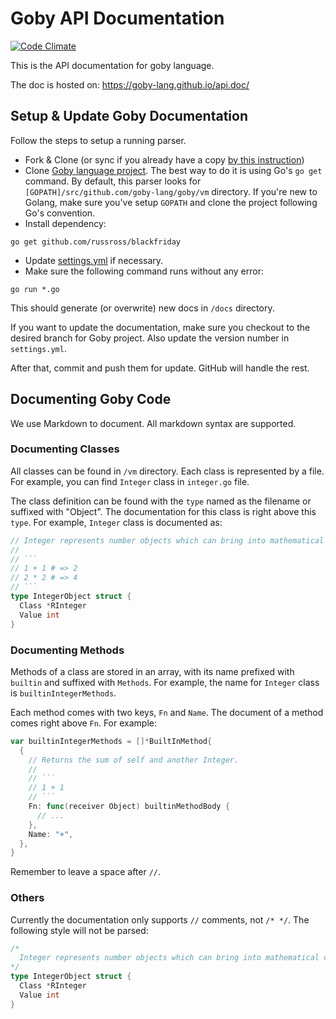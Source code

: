 # Goby API Documentation

[![Code Climate](https://codeclimate.com/github/goby-lang/api.doc/badges/gpa.svg)](https://codeclimate.com/github/goby-lang/api.doc)

This is the API documentation for goby language. 

The doc is hosted on: https://goby-lang.github.io/api.doc/

## Setup & Update Goby Documentation

Follow the steps to setup a running parser.

- Fork & Clone (or sync if you already have a copy [by this instruction](https://help.github.com/articles/syncing-a-fork/))
- Clone [Goby language project](https://github.com/goby-lang/goby). The best way to do it is using Go's `go get` command. By default, this parser looks for `[GOPATH]/src/github.com/goby-lang/goby/vm` directory. If you're new to Golang, make sure you've setup `GOPATH` and clone the project following Go's convention.
- Install dependency:

```plain
go get github.com/russross/blackfriday
```

- Update [settings.yml](https://github.com/goby-lang/api.doc/blob/master/settings.yml) if necessary.
- Make sure the following command runs without any error:

```plain
go run *.go
```

This should generate (or overwrite) new docs in `/docs` directory. 

If you want to update the documentation, make sure you checkout to the desired branch for Goby project. Also update the version number in `settings.yml`.

After that, commit and push them for update. GitHub will handle the rest.

## Documenting Goby Code

We use Markdown to document. All markdown syntax are supported.

### Documenting Classes

All classes can be found in `/vm` directory. Each class is represented by a file. For example, you can find `Integer` class in `integer.go` file.

The class definition can be found with the `type` named as the filename or suffixed with "Object". The documentation for this class is right above this `type`. For example, `Integer` class is documented as:

```go
// Integer represents number objects which can bring into mathematical calculations.
//
// ```
// 1 + 1 # => 2
// 2 * 2 # => 4
// ```
type IntegerObject struct {
  Class *RInteger
  Value int
}
```

### Documenting Methods

Methods of a class are stored in an array, with its name prefixed with `builtin` and suffixed with `Methods`. For example, the name for `Integer` class is `builtinIntegerMethods`.

Each method comes with two keys, `Fn` and `Name`. The document of a method comes right above `Fn`. For example:

```go
var builtinIntegerMethods = []*BuiltInMethod{
  {
    // Returns the sum of self and another Integer.
    //
    // ```
    // 1 + 1
    // ```
    Fn: func(receiver Object) builtinMethodBody {
      // ...
    },
    Name: "+",
  },
}
```

Remember to leave a space after `//`.

### Others

Currently the documentation only supports `//` comments, not `/* */`. The following style will not be parsed:

```go
/*
  Integer represents number objects which can bring into mathematical calculations.
*/
type IntegerObject struct {
  Class *RInteger
  Value int
}
```
